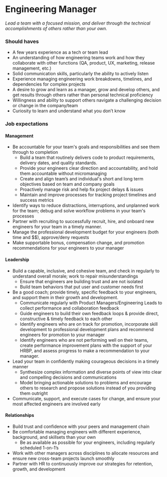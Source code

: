 Engineering Manager
===================

*Lead a team with a focused mission, and deliver through the technical accomplishments of others rather than your own.*

### Should haves
* A few years experience as a tech or team lead
* An understanding of how engineering teams work and how they collaborate with other functions (QA, product, UX, marketing, release management, etc.)
* Solid communication skills, particularly the ability to actively listen
* Experience managing engineering work breakdowns, timelines, and dependencies for complex projects
* A desire to grow and learn as a manager, grow and develop others, and get results through others rather than personal technical proficiency
* Willingness and ability to support others navigate a challenging decision or change in the company/team
* Curiosity to learn and understand what you don’t know

### Job expectations

#### Management
* Be accountable for your team's goals and responsibilities and see them through to completion
    * Build a team that routinely delivers code to product requirements, delivery dates, and quality standards.
    * Provide your engineers clear direction and accountability, and hold them accountable without micromanaging
    * Create and align team’s and individual's short and long term objectives based on team and company goals 
    * Proactively manage risk and help fix project delays & issues
    * Maintain and improve processes for tracking project timelines and success metrics
* Identify ways to reduce distractions, interruptions, and unplanned work for the team; debug and solve workflow problems in your team's processes
* Partner with recruiting to successfully recruit, hire, and onboard new engineers for your team in a timely manner.
* Manage the professional development budget for your engineers (both time and $$), approve/deny requests
* Make supportable bonus, compensation change, and promotion recommendations for your engineers to your manager

#### Leadership
* Build a capable, inclusive, and cohesive team, and check in regularly to understand overall morale; work to repair misunderstandings
    * Ensure that engineers are building trust and are not isolated
    * Build team behaviors that put user and customer needs first
* Be a good coach; provide timely, specific feedback to your engineers, and support them in their growth and development.
    * Communicate regularly with Product Managers/Engineering Leads to collect performance and collaboration feedback
    * Guide engineers to build their own feedback loops & provide direct, constructive & timely feedback to each other
    * Identify engineers who are on track for promotion, incorporate skill development to professional development plans and recommend engineers for promotion to your manager
    * Identify engineers who are not performing well on their teams, create performance improvement plans with the support of your HRBP, and assess progress to make a recommendation to your manager.
* Lead your team in confidently making courageous decisions in a timely manner
    * Synthesize complex information and diverse points of view into clear and compelling decisions and communications
    * Model bringing actionable solutions to problems and encourage others to research and propose solutions instead of you providing them outright
* Communicate, support, and execute cases for change, and ensure your most affected engineers are involved early

#### Relationships
* Build trust and confidence with your peers and management chain
* Be comfortable managing engineers with different experience, background, and skillsets than your own
    * Be as available as possible for your engineers, including regularly scheduled 1-on-1’s
* Work with other managers across disciplines to allocate resources and ensure new cross-team projects launch smoothly
* Partner with HR to continuously improve our strategies for retention, growth, and development

